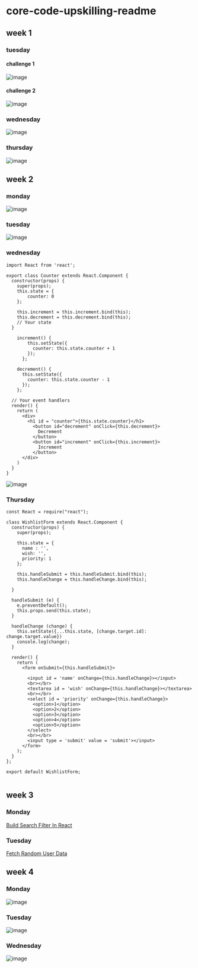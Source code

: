 # core-code-upskilling-readme

## week 1
### tuesday
#### challenge 1
![image](https://user-images.githubusercontent.com/89661214/197918438-e5b35447-ca83-4ca3-8c3d-3bb4694a2b05.png)

#### challenge 2

![image](https://user-images.githubusercontent.com/89661214/197918300-115c74fb-1f71-43f6-a48f-0faef1643d23.png)

### wednesday
![image](https://user-images.githubusercontent.com/89661214/198167063-b47c0e02-7980-4c1a-8558-1bdcd5c33056.png)

### thursday
![image](https://user-images.githubusercontent.com/89661214/198425105-4664cc80-98c9-4e42-985a-2c743228c851.png)

## week 2
### monday
![image](https://user-images.githubusercontent.com/89661214/199131524-d54da815-7c9d-4c81-b857-9df6cc0011b0.png)

### tuesday
![image](https://user-images.githubusercontent.com/89661214/199864676-58477a3a-cedf-4f14-9a12-37b00c537a6b.png)

### wednesday
```
import React from 'react';

export class Counter extends React.Component {
  constructor(props) {
    super(props);
    this.state = {
        counter: 0
    };

    this.increment = this.increment.bind(this);
    this.decrement = this.decrement.bind(this);
    // Your state
  }
  
    increment() {
        this.setState({
          counter: this.state.counter + 1
        });
      };
      
    decrement() {
      this.setState({
        counter: this.state.counter - 1
      });
    };
  
  // Your event handlers 
  render() {
    return (
      <div>
        <h1 id = "counter">{this.state.counter}</h1>
          <button id="decrement" onClick={this.decrement}>
            Decrement
          </button>
          <button id="increment" onClick={this.increment}>
            Increment
          </button>
      </div>
    )
  }
}
```
![image](https://user-images.githubusercontent.com/89661214/200453746-34334df1-1aff-4f77-923c-2923a8bfeb38.png)

### Thursday
```
const React = require("react");

class WishlistForm extends React.Component {
  constructor(props) {
    super(props);
    
    this.state = {
      name : '',
      wish: '',
      priority: 1
    };

    this.handleSubmit = this.handleSubmit.bind(this);
    this.handleChange = this.handleChange.bind(this);

  }

  handleSubmit (e) {
    e.preventDefault();
    this.props.send(this.state);
  }

  handleChange (change) {
    this.setState({...this.state, [change.target.id]: change.target.value})
    console.log(change);
  }
  
  render() {
    return (
      <form onSubmit={this.handleSubmit}>

        <input id = 'name' onChange={this.handleChange}></input>
        <br></br>
        <textarea id = 'wish' onChange={this.handleChange}></textarea>
        <br></br>
        <select id = 'priority' onChange={this.handleChange}>  
          <option>1</option>  
          <option>2</option>  
          <option>3</option>  
          <option>4</option>  
          <option>5</option>  
        </select>  
        <br></br>
        <input type = 'submit' value = 'submit'></input>
      </form>
    );
  }
};

export default WishlistForm;


```
## week 3
### Monday
[Build Search Filter In React](exercises/w3_monday.js)

### Tuesday
[Fetch Random User Data](exercises/w3_tuesday.js)

## week 4
### Monday
![image](https://user-images.githubusercontent.com/89661214/201812884-e8561f9d-b909-4419-a722-6b5ee0618f3f.png)

### Tuesday
![image](https://user-images.githubusercontent.com/89661214/202327863-ff0d9c11-0467-4c3c-9a25-cd69cfeb455a.png)

### Wednesday
![image](https://user-images.githubusercontent.com/89661214/202329766-c41b82c3-366b-4784-8665-e766cc34b6e4.png)


